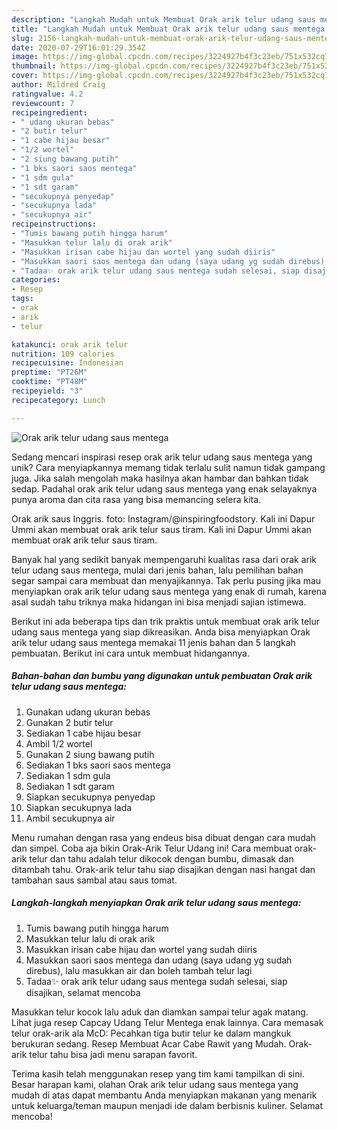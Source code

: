 ```yaml
---
description: "Langkah Mudah untuk Membuat Orak arik telur udang saus mentega yang Bikin Ngiler"
title: "Langkah Mudah untuk Membuat Orak arik telur udang saus mentega yang Bikin Ngiler"
slug: 2156-langkah-mudah-untuk-membuat-orak-arik-telur-udang-saus-mentega-yang-bikin-ngiler
date: 2020-07-29T16:01:29.354Z
image: https://img-global.cpcdn.com/recipes/3224927b4f3c23eb/751x532cq70/orak-arik-telur-udang-saus-mentega-foto-resep-utama.jpg
thumbnail: https://img-global.cpcdn.com/recipes/3224927b4f3c23eb/751x532cq70/orak-arik-telur-udang-saus-mentega-foto-resep-utama.jpg
cover: https://img-global.cpcdn.com/recipes/3224927b4f3c23eb/751x532cq70/orak-arik-telur-udang-saus-mentega-foto-resep-utama.jpg
author: Mildred Craig
ratingvalue: 4.2
reviewcount: 7
recipeingredient:
- " udang ukuran bebas"
- "2 butir telur"
- "1 cabe hijau besar"
- "1/2 wortel"
- "2 siung bawang putih"
- "1 bks saori saos mentega"
- "1 sdm gula"
- "1 sdt garam"
- "secukupnya penyedap"
- "secukupnya lada"
- "secukupnya air"
recipeinstructions:
- "Tumis bawang putih hingga harum"
- "Masukkan telur lalu di orak arik"
- "Masukkan irisan cabe hijau dan wortel yang sudah diiris"
- "Masukkan saori saos mentega dan udang (saya udang yg sudah direbus), lalu masukkan air dan boleh tambah telur lagi"
- "Tadaa✨ orak arik telur udang saus mentega sudah selesai, siap disajikan, selamat mencoba"
categories:
- Resep
tags:
- orak
- arik
- telur

katakunci: orak arik telur 
nutrition: 109 calories
recipecuisine: Indonesian
preptime: "PT26M"
cooktime: "PT48M"
recipeyield: "3"
recipecategory: Lunch

---
```



![Orak arik telur udang saus mentega](https://img-global.cpcdn.com/recipes/3224927b4f3c23eb/751x532cq70/orak-arik-telur-udang-saus-mentega-foto-resep-utama.jpg)

Sedang mencari inspirasi resep orak arik telur udang saus mentega yang unik? Cara menyiapkannya memang tidak terlalu sulit namun tidak gampang juga. Jika salah mengolah maka hasilnya akan hambar dan bahkan tidak sedap. Padahal orak arik telur udang saus mentega yang enak selayaknya punya aroma dan cita rasa yang bisa memancing selera kita.

Orak arik saus Inggris. foto: Instagram/@inspiringfoodstory. Kali ini Dapur Ummi akan membuat orak arik telur saus tiram. Kali ini Dapur Ummi akan membuat orak arik telur saus tiram.

Banyak hal yang sedikit banyak mempengaruhi kualitas rasa dari orak arik telur udang saus mentega, mulai dari jenis bahan, lalu pemilihan bahan segar sampai cara membuat dan menyajikannya. Tak perlu pusing jika mau menyiapkan orak arik telur udang saus mentega yang enak di rumah, karena asal sudah tahu triknya maka hidangan ini bisa menjadi sajian istimewa.


Berikut ini ada beberapa tips dan trik praktis untuk membuat orak arik telur udang saus mentega yang siap dikreasikan. Anda bisa menyiapkan Orak arik telur udang saus mentega memakai 11 jenis bahan dan 5 langkah pembuatan. Berikut ini cara untuk membuat hidangannya.

<!--inarticleads1-->

##### Bahan-bahan dan bumbu yang digunakan untuk pembuatan Orak arik telur udang saus mentega:

1. Gunakan  udang ukuran bebas
1. Gunakan 2 butir telur
1. Sediakan 1 cabe hijau besar
1. Ambil 1/2 wortel
1. Gunakan 2 siung bawang putih
1. Sediakan 1 bks saori saos mentega
1. Sediakan 1 sdm gula
1. Sediakan 1 sdt garam
1. Siapkan secukupnya penyedap
1. Siapkan secukupnya lada
1. Ambil secukupnya air


Menu rumahan dengan rasa yang endeus bisa dibuat dengan cara mudah dan simpel. Coba aja bikin Orak-Arik Telur Udang ini! Cara membuat orak-arik telur dan tahu adalah telur dikocok dengan bumbu, dimasak dan ditambah tahu. Orak-arik telur tahu siap disajikan dengan nasi hangat dan tambahan saus sambal atau saus tomat. 

<!--inarticleads2-->

##### Langkah-langkah menyiapkan Orak arik telur udang saus mentega:

1. Tumis bawang putih hingga harum
1. Masukkan telur lalu di orak arik
1. Masukkan irisan cabe hijau dan wortel yang sudah diiris
1. Masukkan saori saos mentega dan udang (saya udang yg sudah direbus), lalu masukkan air dan boleh tambah telur lagi
1. Tadaa✨ orak arik telur udang saus mentega sudah selesai, siap disajikan, selamat mencoba


Masukkan telur kocok lalu aduk dan diamkan sampai telur agak matang. Lihat juga resep Capcay Udang Telur Mentega enak lainnya. Cara memasak telur orak-arik ala McD: Pecahkan tiga butir telur ke dalam mangkuk berukuran sedang. Resep Membuat Acar Cabe Rawit yang Mudah. Orak-arik telur tahu bisa jadi menu sarapan favorit. 

Terima kasih telah menggunakan resep yang tim kami tampilkan di sini. Besar harapan kami, olahan Orak arik telur udang saus mentega yang mudah di atas dapat membantu Anda menyiapkan makanan yang menarik untuk keluarga/teman maupun menjadi ide dalam berbisnis kuliner. Selamat mencoba!
